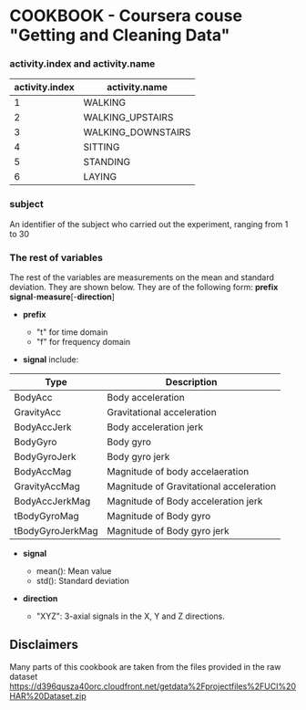 COOKBOOK - Coursera couse "Getting and Cleaning Data" 
========================

### activity.index and activity.name

activity.index   | activity.name
-----------------|------------
1 | WALKING
2 | WALKING_UPSTAIRS
3 | WALKING_DOWNSTAIRS
4 | SITTING
5 | STANDING
6 | LAYING

### subject
An identifier of the subject who carried out the experiment, ranging from 1 to 30

### The rest of variables

The rest of the variables are measurements on the mean and standard deviation. They are shown below.
They are of the following form:
**prefix** **signal**-**measure**[-**direction**]

* **prefix** 
  * "t" for time domain
  * "f" for frequency domain

* **signal** include:

Type              | Description
------------------|------------
BodyAcc          | Body acceleration
GravityAcc       | Gravitational acceleration 
BodyAccJerk      | Body acceleration jerk
BodyGyro         | Body gyro
BodyGyroJerk     | Body gyro jerk
BodyAccMag       | Magnitude of body accelaeration
GravityAccMag    | Magnitude of Gravitational acceleration
BodyAccJerkMag   | Magnitude of Body acceleration jerk
tBodyGyroMag      | Magnitude of Body gyro
tBodyGyroJerkMag  | Magnitude of Body gyro jerk

* **signal**

  * mean(): Mean value
  * std(): Standard deviation

* **direction**
  * "XYZ": 3-axial signals in the X, Y and Z directions.

## Disclaimers
Many parts of this cookbook are taken from the files provided in the raw dataset https://d396qusza40orc.cloudfront.net/getdata%2Fprojectfiles%2FUCI%20HAR%20Dataset.zip
